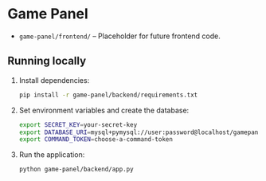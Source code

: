 # Game Panel


- `game-panel/frontend/` – Placeholder for future frontend code.

## Running locally

1. Install dependencies:
   ```bash
   pip install -r game-panel/backend/requirements.txt
   ```

2. Set environment variables and create the database:
   ```bash
   export SECRET_KEY=your-secret-key
   export DATABASE_URI=mysql+pymysql://user:password@localhost/gamepanel
   export COMMAND_TOKEN=choose-a-command-token
   ```

3. Run the application:
   ```bash
   python game-panel/backend/app.py
   ```


